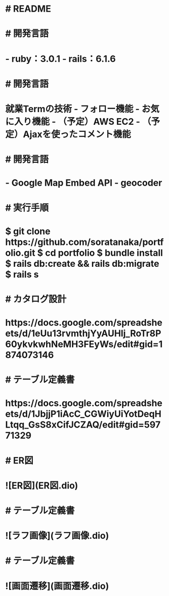 <h1># README<h1>

<h1># 開発言語<h1>
- ruby：3.0.1
- rails：6.1.6

<h1># 開発言語<h1>
就業Termの技術
- フォロー機能
- お気に入り機能
- （予定）AWS EC2
- （予定）Ajaxを使ったコメント機能

<h1># 開発言語<h1>
- Google Map Embed API
- geocoder

<h1># 実行手順<h1>
$ git clone https://github.com/soratanaka/portfolio.git
$ cd portfolio
$ bundle install
$ rails db:create && rails db:migrate
$ rails s

<h1># カタログ設計<h1>
https://docs.google.com/spreadsheets/d/1eUu13rvmthjYyAUHlj_RoTr8P60ykvkwhNeMH3FEyWs/edit#gid=1874073146

<h1># テーブル定義書<h1>
https://docs.google.com/spreadsheets/d/1JbjjP1iAcC_CGWiyUiYotDeqHLtqq_GsS8xCifJCZAQ/edit#gid=59771329


<h1># ER図<h1>
![ER図](ER図.dio) 


<h1># テーブル定義書<h1>
![ラフ画像](ラフ画像.dio) 

<h1># テーブル定義書<h1>
![画面遷移](画面遷移.dio) 